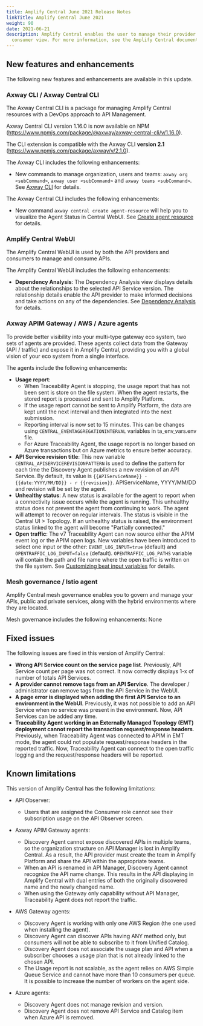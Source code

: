 ```yaml
---
title: Amplify Central June 2021 Release Notes
linkTitle: Amplify Central June 2021
weight: 90
date: 2021-06-21
description: Amplify Central enables the user to manage their provider /
  consumer view. For more information, see the Amplify Central documentation.
---
```

## New features and enhancements

The following new features and enhancements are available in this update.

### Axway CLI / Axway Central CLI

The Axway Central CLI is a package for managing Amplify Central resources with a DevOps approach to API Management.

Axway Central CLI version 1.16.0 is now available on NPM (<https://www.npmjs.com/package/@axway/axway-central-cli/v/1.16.0>).

The CLI extension is compatible with the Axway CLI **version 2.1** (<https://www.npmjs.com/package/axway/v/2.1.0>).

The Axway CLI includes the following enhancements:

* New commands to manage organization, users and teams: `axway org <subCommand>`, `axway user <subCommand>` and `axway teams <subCommand>`. See [Axway CLI](https://docs.axway.com/bundle/axwaycli-open-docs/page/docs/organization__user_management_oum/index.html) for details.

The Axway Central CLI includes the following enhancements:

* New command `axway central create agent-resource` will help you to visualize the Agent Status in Central WebUI. See [Create agent resource](/docs/connect_manage_environ//environment_agent_resources#step-3-create-the-agent-resources) for details.

### Amplify Central WebUI

The Amplify Central WebUI is used by both the API providers and consumers to manage and consume APIs.

The Amplify Central WebUI includes the following enhancements:  

* **Dependency Analysis**: The Dependency Analysis view displays details about the relationships to the selected API Service version. The relationship details enable the API provider to make informed decisions and take actions on any of the dependencies. See [Dependency Analysis](/docs/connect_manage_environ//view-dependency-analysis) for details.

### Axway APIM Gateway / AWS / Azure agents

To provide better visibility into your multi-type gateway eco system, two sets of agents are provided. These agents collect data from the Gateway (API / traffic) and expose it in Amplify Central, providing you with a global vision of your eco system from a single interface.

The agents include the following enhancements:

* **Usage report**:
    * When Traceability Agent is stopping, the usage report that has not been sent is store on the file system. When the agent restarts, the stored report is processed and sent to Amplify Platform.
    * If the usage report cannot be sent to Amplify Platform, the data are kept until the next interval and then integrated into the next submission.
    * Reporting interval is now set to 15 minutes. This can be changes using `CENTRAL_EVENTAGGREGATIONINTERVAL` variables in ta_env_vars.env file.
    * For Azure Traceability Agent, the usage report is no longer based on Azure transactions but on Azure metrics to ensure better accuracy.
* **API Service revision title**: This new variable `CENTRAL_APISERVICEREVISIONPATTERN` is used to define the pattern for each time the Discovery Agent publishes a new revision of an API Service. By default, its value is `{{APIServiceName}} - {{date:YYYY/MM/DD}} - r {{revision}}`. APIServiceName, YYYY/MM/DD and revision will be set by the agent.
* **Unhealthy status**: A new status is available for the agent to report when a connectivity issue occurs while the agent is running. This unhealthy status does not prevent the agent from continuing to work. The agent will attempt to recover on regular intervals. The status is visible in the Central UI > Topology. If an unhealthy status is raised, the environment status linked to the agent will become "Partially connected."
* **Open traffic**: The v7 Traceability Agent can now source either the APIM event log or the APIM open logs. New variables have been introduced to select one input or the other: `EVENT_LOG_INPUT=true` (default) and `OPENTRAFFIC_LOG_INPUT=false` (default). `OPENTRAFFIC_LOG_PATHS` variable will contain the path and file name where the open traffic is written on the file system. See [Customizing beat input variables](/docs/connect-api-manager/gateway-administation/#customizing-traceability-agent-beat-input-variables) for details.

### Mesh governance / Istio agent

Amplify Central mesh governance enables you to govern and manage your APIs, public and private services, along with the hybrid environments where they are located.

Mesh governance includes the following enhancements: None

## Fixed issues

The following issues are fixed in this version of Amplify Central:

* **Wrong API Service count on the service page list**. Previously, API Service count per page was not correct. It now correctly displays 1-x of number of totals API Services.
* **A provider cannot remove tags from an API Service**. The developer / administrator can remove tags from the API Service in the WebUI.
* **A page error is displayed when adding the first API Service to an environment in the WebUI**. Previously, it was not possible to add an API Service when no service was present in the environment. Now, API Services can be added any time.
* **Traceability Agent working in an Externally Managed Topology (EMT) deployment cannot report the transaction request/response headers**. Previously, when Traceability Agent was connected to APIM in EMT mode, the agent could not populate request/response headers in the reported traffic. Now, Traceability Agent can connect to the open traffic logging and the request/response headers will be reported.

## Known limitations

This version of Amplify Central has the following limitations:

* API Observer:

    * Users that are assigned the Consumer role cannot see their subscription usage on the API Observer screen.

* Axway APIM Gateway agents:

    * Discovery Agent cannot expose discovered APIs in multiple teams, so the organization structure on API Manager is lost in Amplify Central. As a result, the API provider must create the team in Amplify Platform and share the API within the appropriate teams.
    * When an API is renamed in API Manager, Discovery Agent cannot recognize the API name change. This results in the API displaying in Amplify Central with dual entries of both the originally discovered name and the newly changed name.
    * When using the Gateway only capability without API Manager, Traceability Agent does not report the traffic.

* AWS Gateway agents:

    * Discovery Agent is working with only one AWS Region (the one used when installing the agent).
    * Discovery Agent can discover APIs having ANY method only, but consumers will not be able to subscribe to it from Unified Catalog.
    * Discovery Agent does not associate the usage plan and API when a subscriber chooses a usage plan that is not already linked to the chosen API.
    * The Usage report is not scalable, as the agent relies on AWS Simple Queue Service and cannot have more than 10 consumers per queue. It is possible to increase the number of workers on the agent side.

* Azure agents:

    * Discovery Agent does not manage revision and version.
    * Discovery Agent does not remove API Service and Catalog item when Azure API is removed.

